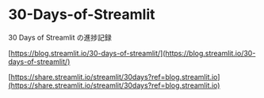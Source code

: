# 30-Days-of-Streamlit

30 Days of Streamlit の進捗記録

[https://blog.streamlit.io/30-days-of-streamlit/](https://blog.streamlit.io/30-days-of-streamlit/)

[https://share.streamlit.io/streamlit/30days?ref=blog.streamlit.io](https://share.streamlit.io/streamlit/30days?ref=blog.streamlit.io)

